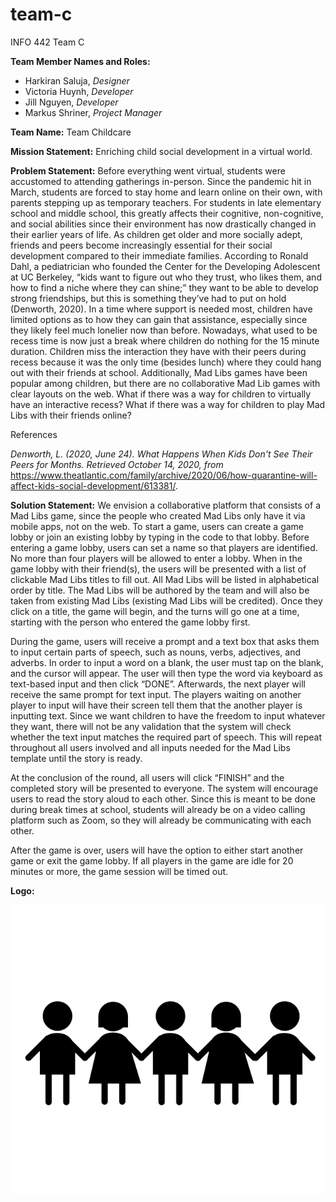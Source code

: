 # team-c
INFO 442 Team C

**Team Member Names and Roles:**
- Harkiran Saluja, *Designer*
- Victoria Huynh, *Developer*
- Jill Nguyen, *Developer*
- Markus Shriner, *Project Manager*

**Team Name:** Team Childcare

**Mission Statement:** Enriching child social development in a virtual world.

**Problem Statement:** Before everything went virtual, students were accustomed to attending gatherings in-person. Since the pandemic hit in March, students are forced to stay home and learn online on their own, with parents stepping up as temporary teachers. For students in late elementary school and middle school, this greatly affects their cognitive, non-cognitive, and social abilities since their environment has now drastically changed in their earlier years of life. As children get older and more socially adept, friends and peers become increasingly essential for their social development compared to their immediate families. According to Ronald Dahl, a pediatrician who founded the Center for the Developing Adolescent at UC Berkeley, “kids want to figure out who they trust, who likes them, and how to find a niche where they can shine;” they want to be able to develop strong friendships, but this is something they’ve had to put on hold (Denworth, 2020). In a time where support is needed most, children have limited options as to how they can gain that assistance, especially since they likely feel much lonelier now than before. Nowadays, what used to be recess time is now just a break where children do nothing for the 15 minute duration. Children miss the interaction they have with their peers during recess because it was the only time (besides lunch) where they could hang out with their friends at school. Additionally, Mad Libs games have been popular among children, but there are no collaborative Mad Lib games with clear layouts on the web. What if there was a way for children to virtually have an interactive recess? What if there was a way for children to play Mad Libs with their friends online?

References

_Denworth, L. (2020, June 24). What Happens When Kids Don't See Their Peers for Months.
Retrieved October 14, 2020, from_ https://www.theatlantic.com/family/archive/2020/06/how-quarantine-will-affect-kids-social-development/613381/.

**Solution Statement:**
We envision a collaborative platform that consists of a Mad Libs game, since the people who created Mad Libs only have it via mobile apps, not on the web. To start a game, users can create a game lobby or join an existing lobby by typing in the code to that lobby. Before entering a game lobby, users can set a name so that players are identified. No more than four players will be allowed to enter a lobby. When in the game lobby with their friend(s), the users will be presented with a list of clickable Mad Libs titles to fill out. All Mad Libs will be listed in alphabetical order by title. The Mad Libs will be authored by the team and will also be taken from existing Mad Libs (existing Mad Libs will be credited). Once they click on a title, the game will begin, and the turns will go one at a time, starting with the person who entered the game lobby first.

During the game, users will receive a prompt and a text box that asks them to input certain parts of speech, such as nouns, verbs, adjectives, and adverbs. In order to input a word on a blank, the user must tap on the blank, and the cursor will appear. The user will then type the word via keyboard as text-based input and then click “DONE”. Afterwards, the next player will receive the same prompt for text input. The players waiting on another player to input will have their screen tell them that the another player is inputting text. Since we want children to have the freedom to input whatever they want, there will not be any validation that the system will check whether the text input matches the required part of speech. This will repeat throughout all users involved and all inputs needed for the Mad Libs template until the story is ready.

At the conclusion of the round, all users will click “FINISH” and the completed story will be presented to everyone. The system will encourage users to read the story aloud to each other. Since this is meant to be done during break times at school, students will already be on a video calling platform such as Zoom, so they will already be communicating with each other.

After the game is over, users will have the option to either start another game or exit the game lobby. If all players in the game are idle for 20 minutes or more, the game session will be timed out.

**Logo:**

![children together logo](imgs/children.png)
